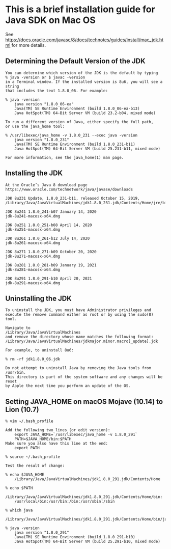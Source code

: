 This is a brief installation guide for Java SDK on Mac OS
=========================================================

See
https://docs.oracle.com/javase/8/docs/technotes/guides/install/mac_jdk.html
for more details.


Determining the Default Version of the JDK
------------------------------------------

    You can determine which version of the JDK is the default by typing
    % java -version or $ javac -version
    in a Terminal window. If the installed version is 8u6, you will see a string
    that includes the text 1.8.0_06. For example:

    % java -version
        java version "1.8.0_06-ea"
        Java(TM) SE Runtime Environment (build 1.8.0_06-ea-b13)
        Java HotSpot(TM) 64-Bit Server VM (build 23.2-b04, mixed mode)

    To run a different version of Java, either specify the full path, 
    or use the java_home tool:

    % /usr/libexec/java_home -v 1.8.0_231 --exec java -version
        java version "1.8.0_231"
        Java(TM) SE Runtime Environment (build 1.8.0_231-b11)
        Java HotSpot(TM) 64-Bit Server VM (build 25.231-b11, mixed mode)

    For more information, see the java_home(1) man page.

Installing the JDK
------------------

    At the Oracle’s Java 8 download page
    https://www.oracle.com/technetwork/java/javase/downloads

    JDK 8u231 Update, 1.8.0_231-b11, released October 15, 2019,
    /Library/Java/JavaVirtualMachines/jdk1.8.0_231.jdk/Contents/Home/jre/bin/java

    JDK 8u241 1.8.0_241-b07 January 14, 2020
    jdk-8u241-macosx-x64.dmg

    JDK 8u251 1.8.0_251-b08 April 14, 2020
    jdk-8u251-macosx-x64.dmg
    
    JDK 8u261 1.8.0_261-b12 July 14, 2020
    jdk-8u261-macosx-x64.dmg
    
    JDK 8u271 1.8.0_271-b09 October 20, 2020
    jdk-8u271-macosx-x64.dmg
    
    JDK 8u281 1.8.0_281-b09 January 19, 2021
    jdk-8u281-macosx-x64.dmg
    
    JDK 8u291 1.8.0_291-b10 April 20, 2021
    jdk-8u291-macosx-x64.dmg

Uninstalling the JDK
--------------------

    To uninstall the JDK, you must have Administrator privileges and 
    execute the remove command either as root or by using the sudo(8) tool.

    Navigate to
    /Library/Java/JavaVirtualMachines
    and remove the directory whose name matches the following format:
    /Library/Java/JavaVirtualMachines/jdkmajor.minor.macro[_update].jdk

    For example, to uninstall 8u6:

    % rm -rf jdk1.8.0_06.jdk

    Do not attempt to uninstall Java by removing the Java tools from /usr/bin.
    This directory is part of the system software and any changes will be reset
    by Apple the next time you perform an update of the OS.

Setting JAVA_HOME on macOS Mojave (10.14) to Lion (10.7)
--------------------------------------------------------

    % vim ~/.bash_profile

    Add the following two lines (or edit version):
        export JAVA_HOME=`/usr/libexec/java_home -v 1.8.0_291`
        PATH=$JAVA_HOME/bin:$PATH
    Make sure you also have this line at the end:
        export PATH

    % source ~/.bash_profile

    Test the result of change:

    % echo $JAVA_HOME
        /Library/Java/JavaVirtualMachines/jdk1.8.0_291.jdk/Contents/Home

    % echo $PATH
        /Library/Java/JavaVirtualMachines/jdk1.8.0_291.jdk/Contents/Home/bin:
        /usr/local/bin:/usr/bin:/bin:/usr/sbin:/sbin

    % which java
        /Library/Java/JavaVirtualMachines/jdk1.8.0_291.jdk/Contents/Home/bin/java

    % java -version
        java version "1.8.0_291"
        Java(TM) SE Runtime Environment (build 1.8.0_291-b10)
        Java HotSpot(TM) 64-Bit Server VM (build 25.291-b10, mixed mode)

